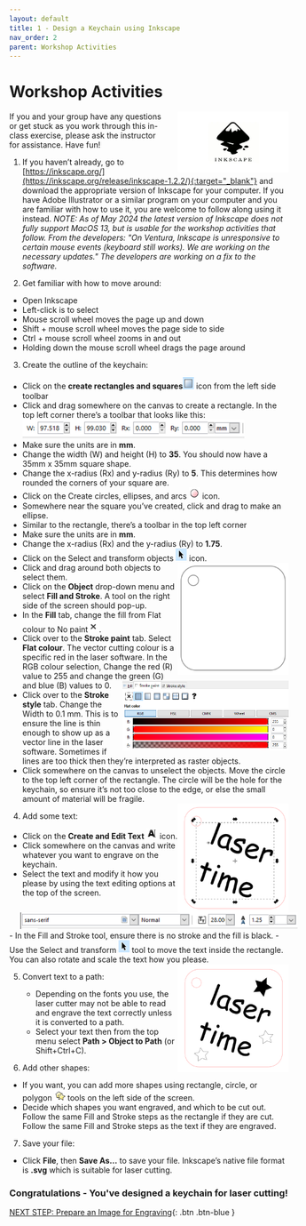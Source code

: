 ```yaml
---
layout: default
title: 1 - Design a Keychain using Inkscape
nav_order: 2
parent: Workshop Activities
---
```

# Workshop Activities
<img src="images/act2/inkscape-logo.png" style="margin-left:20px; float:right;width:200px;" alt="inkscape logo">
If you and your group have any questions or get stuck as you work through this in-class exercise, please ask the instructor for assistance.  Have fun!

1. If you haven’t already, go to [https://inkscape.org/](https://inkscape.org/release/inkscape-1.2.2/){:target="_blank"} and download the appropriate version of Inkscape for your computer. If you have Adobe Illustrator or a similar program on your computer and you are familiar with how to use it, you are welcome to follow along using it instead. _NOTE: As of May 2024 the latest version of Inkscape does not fully support MacOS 13, but is usable for the workshop activities that follow. From the developers: "On Ventura, Inkscape is unresponsive to certain mouse events (keyboard still works). We are working on the necessary updates." The developers are working on a fix to the software._

2. Get familiar with how to move around:
 - Open Inkscape
 - Left-click is to select
 - Mouse scroll wheel moves the page up and down
 - Shift + mouse scroll wheel moves the page side to side
 - Ctrl + mouse scroll wheel zooms in and out
 - Holding down the mouse scroll wheel drags the page around
    
3. Create the outline of the keychain:
 - Click on the **create rectangles and squares**<img src="images/act2/act2-02.png" style="width:20px;" alt="square"> icon from the left side toolbar  
 - Click and drag somewhere on the canvas to create a rectangle. In the top left corner there’s a toolbar that looks like this: <br> <img src="images/act2/act2-03.png" style="width:400px;" alt="menu">
 - Make sure the units are in **mm**.
 - Change the width (W) and height (H) to **35**.  You should now have a 35mm x 35mm square shape.
 - Change the x-radius (Rx) and y-radius (Ry) to **5**.  This determines how rounded the corners of your square are.
 - Click on the Create circles, ellipses, and arcs <img src="images/act2/act2-04.png" style="width:20px;" alt="circle"> icon. 
 - Somewhere near the square you’ve created, click and drag to make an ellipse.
 - Similar to the rectangle, there’s a toolbar in the top left corner 
 - Make sure the units are in **mm**.
 - Change the x-radius (Rx) and the y-radius (Ry) to **1.75**.
 - Click on the Select and transform objects <img src="images/act2/act2-05.png" style="width:20px;" alt="square"> icon.    <img src="images/act2/act2-06.png" style="width:200px; float:right;" alt="objects">
 - Click and drag around both objects to select them.
 - Click on the **Object** drop-down menu and select **Fill and Stroke**. A tool on the right side of the screen should pop-up.  
 - In the **Fill** tab, change the fill from Flat colour to No paint<img src="images/act2/act2-07.png" style="width:20px;" alt="objects">.
 - Click over to the **Stroke paint** tab. Select **Flat colour**. The vector cutting colour is a specific red in the laser software. In the RGB colour selection, Change the red (R) value to 255 and change the green (G) and blue (B) values to 0. <img src="images/act2/act2-08.png" style="width:300px; float:right;" alt="objects">
 - Click over to the **Stroke style** tab. Change the Width to 0.1 mm. This is to ensure the line is thin enough to show up as a vector line in the laser software. Sometimes if lines are too thick then they’re interpreted as raster objects.
 - Click somewhere on the canvas to unselect the objects. Move the circle to the top left corner of the rectangle. The circle will be the hole for the keychain, so ensure it’s not too close to the edge, or else the small amount of material will be fragile. <br> <img src="images/act2/act2-12.png" style="width:200px; float:right;" alt="objects">

4. Add some text:
 - Click on the **Create and Edit Text** <img src="images/act2/act2-10.png" style="width:20px;" alt="objects"> icon. 
 - Click somewhere on the canvas and write whatever you want to engrave on the keychain. 
 - Select the text and modify it how you please by using the text editing options at the top of the screen.<br>
 <img src="images/act2/act2-11.png" style="margin-left:20px; width:500px;" alt="objects">
 - In the Fill and Stroke tool, ensure there is no stroke and the fill is black.
 - Use the Select and transform <img src="images/act2/act2-05.png" style="width:20px;" alt="square">  tool to move the text inside the rectangle. You can also rotate and scale the text how you please. <img src="images/act2/act2-14.png" style="width:200px; float:right;" alt="objects">

5. Convert text to a path:
   - Depending on the fonts you use, the laser cutter may not be able to read and engrave the text correctly unless it is converted to a path.  
   - Select your text then from the top menu select **Path > Object to Path** (or Shift+Ctrl+C).

6. Add other shapes:
 - If you want, you can add more shapes using rectangle, circle, or polygon <img src="images/act2/act2-13.png" style="width:20px;" alt="objects"> tools on the left side of the screen. 
 - Decide which shapes you want engraved, and which to be cut out. Follow the same Fill and Stroke steps as the rectangle if they are cut. Follow the same Fill and Stroke steps as the text if they are engraved.

7. Save your file:
 - Click **File**, then **Save As…** to save your file. Inkscape’s native file format is **.svg** which is suitable for laser cutting. 

### Congratulations - You've designed a keychain for laser cutting!


[NEXT STEP: Prepare an Image for Engraving](2-Engraving.html){: .btn .btn-blue }
